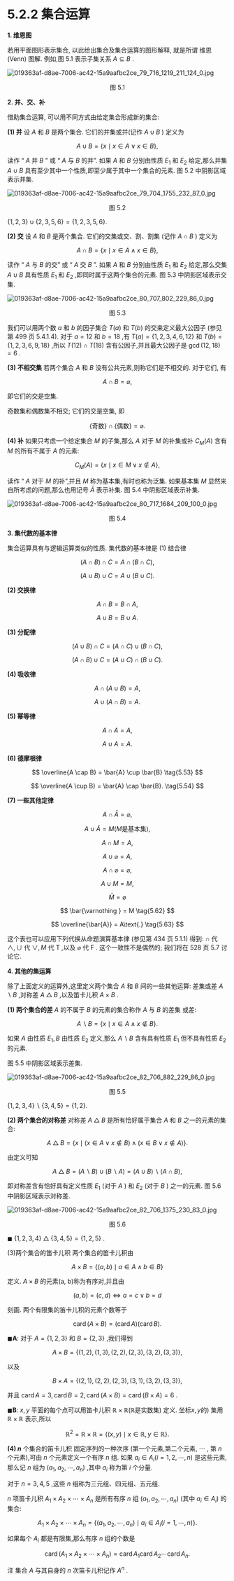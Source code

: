 # 5.2.2 集合运算

**1. 维恩图**

若用平面图形表示集合, 以此给出集合及集合运算的图形解释, 就是所谓 维恩 (Venn) 图解. 例如,图 5.1 表示子集关系 $A \subseteq  B$ .

![019363af-d8ae-7006-ac42-15a9aafbc2ce_79_716_1219_211_124_0.jpg](/images/019363af-d8ae-7006-ac42-15a9aafbc2ce_79_716_1219_211_124_0.jpg)

<center>图 5.1</center>

**2. 并、交、补**

借助集合运算, 可以用不同方式由给定集合形成新的集合:

**(1) 并** 设 $A$ 和 $B$ 是两个集合. 它们的并集或并(记作 $A \cup  B$ ) 定义为

$$
A \cup  B = \{ x \mid  x \in  A \vee  x \in  B\} , \tag{5.39}
$$

读作 “ $A$ 并 $B$ ” 或 “ $A$ 与 $B$ 的并”. 如果 $A$ 和 $B$ 分别由性质 ${E}_{1}$ 和 ${E}_{2}$ 给定,那么并集 $A \cup  B$ 具有至少其中一个性质,即至少属于其中一个集合的元素. 图 5.2 中阴影区域表示并集.

![019363af-d8ae-7006-ac42-15a9aafbc2ce_79_704_1755_232_87_0.jpg](/images/019363af-d8ae-7006-ac42-15a9aafbc2ce_79_704_1755_232_87_0.jpg)

<center>图 5.2</center>

$\{ 1,2,3\}  \cup  \{ 2,3,5,6\}  = \{ 1,2,3,5,6\} .$

**(2) 交** 设 $A$ 和 $B$ 是两个集合. 它们的交集或交、割、割集 (记作 $A \cap  B$ ) 定义为

$$
A \cap  B = \{ x \mid  x \in  A \land  x \in  B\} , \tag{5.40}
$$

读作 “ $A$ 与 $B$ 的交” 或 “ $A$ 交 $B$ ”. 如果 $A$ 和 $B$ 分别由性质 ${E}_{1}$ 和 ${E}_{2}$ 给定,那么交集 $A \cup  B$ 具有性质 ${E}_{1}$ 和 ${E}_{2}$ ,即同时属于这两个集合的元素. 图 5.3 中阴影区域表示交集.

![019363af-d8ae-7006-ac42-15a9aafbc2ce_80_707_802_229_86_0.jpg](/images/019363af-d8ae-7006-ac42-15a9aafbc2ce_80_707_802_229_86_0.jpg)

<center>图 5.3</center>

我们可以用两个数 $a$ 和 $b$ 的因子集合 $T\left( a\right)$ 和 $T\left( b\right)$ 的交来定义最大公因子 (参见第 499 页 5.4.1.4). 对于 $a = {12}$ 和 $b = {18}$ ,有 $T\left( a\right)  = \{ 1,2,3,4,6,{12}\}$ 和 $T\left( b\right)  = \{ 1,2,3,6,9,{18}\}$ ,所以 $T\left( {12}\right)  \cap  T\left( {18}\right)$ 含有公因子,并且最大公因子是 $\gcd \left( {{12},{18}}\right)  = 6$ .

**(3) 不相交集** 若两个集合 $A$ 和 $B$ 没有公共元素,则称它们是不相交的. 对于它们, 有

$$
A \cap  B = \varnothing , \tag{5.41}
$$

即它们的交是空集.

奇数集和偶数集不相交; 它们的交是空集, 即

$$
\{ \text{奇数}\}  \cap  \{ \text{偶数}\}  = \varnothing \text{.}
$$

**(4) 补** 如果只考虑一个给定集合 $M$ 的子集,那么 $A$ 对于 $M$ 的补集或补 ${C}_{M}\left( A\right)$ 含有 $M$ 的所有不属于 $A$ 的元素:

$$
{C}_{M}\left( A\right)  = \{ x \mid  x \in  M \vee  x \notin  A\} , \tag{5.42}
$$

读作 “ $A$ 对于 $M$ 的补”,并且 $M$ 称为基本集,有时也称为泛集. 如果基本集 $M$ 显然来自所考虑的问题,那么也用记号 $\bar{A}$ 表示补集. 图 5.4 中阴影区域表示补集.

![019363af-d8ae-7006-ac42-15a9aafbc2ce_80_717_1684_209_100_0.jpg](/images/019363af-d8ae-7006-ac42-15a9aafbc2ce_80_717_1684_209_100_0.jpg)

<center>图 5.4</center>

**3. 集代数的基本律**

集合运算具有与逻辑运算类似的性质. 集代数的基本律是 (1) 结合律

$$
\left( {A \cap  B}\right)  \cap  C = A \cap  \left( {B \cap  C}\right) , \tag{5.43}
$$

$$
\left( {A \cup  B}\right)  \cup  C = A \cup  \left( {B \cup  C}\right) . \tag{5.44}
$$

**(2) 交换律**

$$
A \cap  B = B \cap  A, \tag{5.45}
$$

$$
A \cup  B = B \cup  A. \tag{5.46}
$$

**(3) 分配律**

$$
\left( {A \cup  B}\right)  \cap  C = \left( {A \cap  C}\right)  \cup  \left( {B \cap  C}\right) , \tag{5.47}
$$

$$
\left( {A \cap  B}\right)  \cup  C = \left( {A \cup  C}\right)  \cap  \left( {B \cup  C}\right) . \tag{5.48}
$$

**(4) 吸收律**

$$
A \cap  \left( {A \cup  B}\right)  = A, \tag{5.49}
$$

$$
A \cup  \left( {A \cap  B}\right)  = A\text{.} \tag{5.50}
$$

**(5) 幂等律**

$$
A \cap  A = A, \tag{5.51}
$$

$$
A \cup  A = A. \tag{5.52}
$$

**(6) 德摩根律**

$$
\overline{A \cap  B} = \bar{A} \cup  \bar{B} \tag{5.53}
$$

$$
\overline{A \cup  B} = \bar{A} \cap  \bar{B}. \tag{5.54}
$$

**(7) 一些其他定律**

$$
A \cap  \bar{A} = \varnothing , \tag{5.55}
$$

$$
A \cup  \bar{A} = M\left( {M\text{是基本集}}\right) , \tag{5.56}
$$

$$
A \cap  M = A, \tag{5.57}
$$

$$
A \cup  \varnothing  = A, \tag{5.58}
$$

$$
A \cap  \varnothing  = \varnothing , \tag{5.59}
$$

$$
A \cup  M = M, \tag{5.60}
$$

$$
\bar{M} = \varnothing  \tag{5.61}
$$

$$
\bar{\varnothing } = M \tag{5.62}
$$

$$
\overline{\bar{A}} = A\text{.} \tag{5.63}
$$

这个表也可以应用下列代换从命题演算基本律 (参见第 434 页 5.1.1) 得到: $\cap$ 代 $\land  , \cup$ 代 $\vee  , M$ 代 $\mathrm{T}$ ,以及 $\varnothing$ 代 $\mathrm{F}$ . 这个一致性不是偶然的; 我们将在 528 页 5.7 讨论它.

**4. 其他的集运算**

除了上面定义的运算外,这里定义两个集合 $A$ 和 $B$ 间的一些其他运算: 差集或差 $A \smallsetminus  B$ ,对称差 $A\bigtriangleup B$ ,以及笛卡儿积 $A \times  B$ .

**(1) 两个集合的差** $A$ 的不属于 $B$ 的元素的集合称作 $A$ 与 $B$ 的差集 或差:

$$
A \smallsetminus  B = \{ x \mid  x \in  A \land  x \notin  B\} . \tag{5.64a}
$$

如果 $A$ 由性质 ${E}_{1}, B$ 由性质 ${E}_{2}$ 定义,那么 $A \smallsetminus  B$ 含有具有性质 ${E}_{1}$ 但不具有性质 ${E}_{2}$ 的元素.

图 5.5 中阴影区域表示差集.

![019363af-d8ae-7006-ac42-15a9aafbc2ce_82_706_882_229_86_0.jpg](/images/019363af-d8ae-7006-ac42-15a9aafbc2ce_82_706_882_229_86_0.jpg)

<center>图 5.5</center>

$\{ 1,2,3,4\}  \smallsetminus  \{ 3,4,5\}  = \{ 1,2\} .$

**(2) 两个集合的对称差** 对称差 $A\bigtriangleup B$ 是所有恰好属于集合 $A$ 和 $B$ 之一的元素的集合:

$$
A\bigtriangleup B = \{ x \mid  \left( {x \in  A \vee  x \notin  B}\right)  \land  \left( {x \in  B \vee  x \notin  A}\right) \} . \tag{5.64b}
$$

由定义可知

$$
A\bigtriangleup B = \left( {A \smallsetminus  B}\right)  \cup  \left( {B \smallsetminus  A}\right)  = \left( {A \cup  B}\right)  \smallsetminus  \left( {A \cap  B}\right) , \tag{5.64c}
$$

即对称差含有恰好具有定义性质 ${E}_{1}$ (对于 $A$ ) 和 ${E}_{2}$ (对于 $B$ ) 之一的元素. 图 5.6 中阴影区域表示对称差.

![019363af-d8ae-7006-ac42-15a9aafbc2ce_82_706_1375_230_83_0.jpg](/images/019363af-d8ae-7006-ac42-15a9aafbc2ce_82_706_1375_230_83_0.jpg)

<center>图 5.6</center>

$\blacksquare$ $\{ 1,2,3,4\} \bigtriangleup \{ 3,4,5\}  = \{ 1,2,5\}$ .

(3)两个集合的笛卡儿积 两个集合的笛卡儿积由

$$
A \times  B = \{ \left( {a, b}\right)  \mid  a \in  A \land  b \in  B\}  \tag{5.65a}
$$

定义. $A \times  B$ 的元素(a, b)称为有序对,并且由

$$
\left( {a, b}\right)  = \left( {c, d}\right)  \Leftrightarrow  a = c \vee  b = d \tag{5.65b}
$$

刻画. 两个有限集的笛卡儿积的元素个数等于

$$
\operatorname{card}\left( {A \times  B}\right)  = \left( {\operatorname{card}A}\right) \left( {\operatorname{card}B}\right) . \tag{5.65c}
$$

$\blacksquare \mathbf{A}$: 对于 $A = \{ 1,2,3\}$ 和 $B = \{ 2,3\}$ ,我们得到

$$
A \times  B = \{ \left( {1,2}\right) ,\left( {1,3}\right) ,\left( {2,2}\right) ,\left( {2,3}\right) ,\left( {3,2}\right) ,\left( {3,3}\right) \} ,
$$

以及

$$
B \times  A = \{ \left( {2,1}\right) ,\left( {2,2}\right) ,\left( {2,3}\right) ,\left( {3,1}\right) ,\left( {3,2}\right) ,\left( {3,3}\right) \} ,
$$

并且 $\operatorname{card}A = 3,\operatorname{card}B = 2,\operatorname{card}\left( {A \times  B}\right)  = \operatorname{card}\left( {B \times  A}\right)  = 6$ .

$\blacksquare \mathbf{B}$: $x, y$ 平面的每个点可以用笛卡儿积 $\mathbb{R} \times  \mathbb{R}\left( {\mathbb{R}\text{是实数集) 定义. 坐标}x, y\text{的}}\right)$ 集用 $\mathbb{R} \times  \mathbb{R}$ 表示,所以

$$
{\mathbb{R}}^{2} = \mathbb{R} \times  \mathbb{R} = \{ \left( {x, y}\right)  \mid  x \in  \mathbb{R}, y \in  \mathbb{R}\} .
$$

**(4) $n$** 个集合的笛卡儿积 固定序列的一种次序 (第一个元素,第二个元素, $\cdots$ , 第 $n$ 个元素),可由 $n$ 个元素定义一个有序 $n$ 组. 如果 ${a}_{i} \in  {A}_{i}\left( {i = 1,2,\cdots , n}\right)$ 是这些元素,那么记 $n$ 组为 $\left( {{a}_{1},{a}_{2},\cdots ,{a}_{n}}\right)$ ,其中 ${a}_{i}$ 称为第 $i$ 个分量.

对于 $n = 3,4,5$ ,这些 $n$ 组称为三元组、四元组、五元组.

$n$ 项笛卡儿积 ${A}_{1} \times  {A}_{2} \times  \cdots  \times  {A}_{n}$ 是所有有序 $n$ 组 $\left( {{a}_{1},{a}_{2},\cdots ,{a}_{n}}\right)$ (其中 $\left. {{a}_{i} \in  {A}_{i}}\right)$ 的集合:

$$
{A}_{1} \times  {A}_{2} \times  \cdots  \times  {A}_{n} = \left\{  {\left( {{a}_{1},{a}_{2},\cdots ,{a}_{n}}\right)  \mid  {a}_{i} \in  {A}_{i}\left( {i = 1,\cdots , n}\right) }\right\}  . \tag{5.66a}
$$

如果每个 ${A}_{i}$ 都是有限集,那么有序 $n$ 组的个数是

$$
\operatorname{card}\left( {{A}_{1} \times  {A}_{2} \times  \cdots  \times  {A}_{n}}\right)  = \operatorname{card}{A}_{1}\operatorname{card}{A}_{2}\cdots \operatorname{card}{A}_{n}. \tag{5.66b}
$$

注 集合 $A$ 与其自身的 $n$ 次笛卡儿积记作 ${A}^{n}$ .
